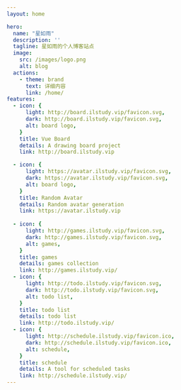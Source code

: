 ```yaml
---
layout: home

hero:
  name: "星如雨"
  description: ''
  tagline: 星如雨的个人博客站点
  image:
    src: /images/logo.png
    alt: blog
  actions:
    - theme: brand
      text: 详细内容
      link: /home/
features:
  - icon: {
      light: http://board.ilstudy.vip/favicon.svg,
      dark: http://board.ilstudy.vip/favicon.svg,
      alt: board logo,
    }
    title: Vue Board
    details: A drawing board project
    link: http://board.ilstudy.vip

  - icon: {
      light: https://avatar.ilstudy.vip/favicon.svg,
      dark: https://avatar.ilstudy.vip/favicon.svg,
      alt: board logo,
    }
    title: Random Avatar
    details: Random avatar generation
    link: https://avatar.ilstudy.vip
  
  - icon: {
      light: http://games.ilstudy.vip/favicon.svg,
      dark: http://games.ilstudy.vip/favicon.svg,
      alt: games,
    }
    title: games
    details: games collection
    link: http://games.ilstudy.vip/
  - icon: {
      light: http://todo.ilstudy.vip/favicon.svg,
      dark: http://todo.ilstudy.vip/favicon.svg,
      alt: todo list,
    }
    title: todo list
    details: todo list
    link: http://todo.ilstudy.vip/
  - icon: {
      light: http://schedule.ilstudy.vip/favicon.ico,
      dark: http://schedule.ilstudy.vip/favicon.ico,
      alt: schedule,
    }
    title: schedule
    details: A tool for scheduled tasks
    link: http://schedule.ilstudy.vip/
---
```


